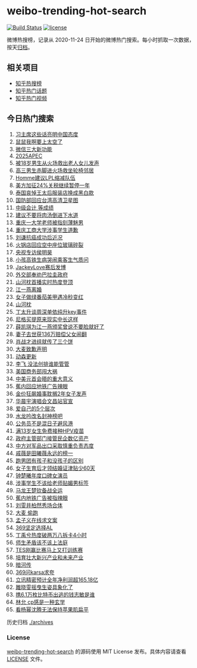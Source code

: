 # weibo-trending-hot-search

[![Build Status](https://github.com/justjavac/weibo-trending-hot-search/workflows/ci/badge.svg?branch=master)](https://github.com/justjavac/weibo-trending-hot-search/actions)
[![license](https://img.shields.io/github/license/justjavac/weibo-trending-hot-search)](https://github.com/justjavac/weibo-trending-hot-search/blob/master/LICENSE)

微博热搜榜，记录从 2020-11-24 日开始的微博热门搜索。每小时抓取一次数据，按天[归档](./archives)。

## 相关项目

- [知乎热搜榜](https://github.com/justjavac/zhihu-trending-top-search)
- [知乎热门话题](https://github.com/justjavac/zhihu-trending-hot-questions)
- [知乎热门视频](https://github.com/justjavac/zhihu-trending-hot-video)

## 今日热门搜索

<!-- BEGIN -->
<!-- 最后更新时间 Fri Oct 31 2025 03:17:17 GMT+0800 (China Standard Time) -->

1. [习主席这些话亮明中国态度](https://s.weibo.com//weibo?q=%23%E4%B9%A0%E4%B8%BB%E5%B8%AD%E8%BF%99%E4%BA%9B%E8%AF%9D%E4%BA%AE%E6%98%8E%E4%B8%AD%E5%9B%BD%E6%80%81%E5%BA%A6%23&Refer=new_time)
1. [鼠鼠我啊要上太空了](https://s.weibo.com//weibo?q=%23%E9%BC%A0%E9%BC%A0%E6%88%91%E5%95%8A%E8%A6%81%E4%B8%8A%E5%A4%AA%E7%A9%BA%E4%BA%86%23&t=31&band_rank=1&Refer=top)
1. [微信三大新功能](https://s.weibo.com//weibo?q=%23%E5%BE%AE%E4%BF%A1%E4%B8%89%E5%A4%A7%E6%96%B0%E5%8A%9F%E8%83%BD%23&t=31&band_rank=2&Refer=top)
1. [2025APEC](https://s.weibo.com//weibo?q=%232025APEC%23&t=31&band_rank=3&Refer=top)
1. [被18岁男生从火场救出老人女儿发声](https://s.weibo.com//weibo?q=%23%E8%A2%AB18%E5%B2%81%E7%94%B7%E7%94%9F%E4%BB%8E%E7%81%AB%E5%9C%BA%E6%95%91%E5%87%BA%E8%80%81%E4%BA%BA%E5%A5%B3%E5%84%BF%E5%8F%91%E5%A3%B0%23&t=31&band_rank=44&Refer=top)
1. [高三男生赤脚进火场救坐轮椅邻居](https://s.weibo.com//weibo?q=%23%E9%AB%98%E4%B8%89%E7%94%B7%E7%94%9F%E8%B5%A4%E8%84%9A%E8%BF%9B%E7%81%AB%E5%9C%BA%E6%95%91%E5%9D%90%E8%BD%AE%E6%A4%85%E9%82%BB%E5%B1%85%23&t=31&band_rank=4&Refer=top)
1. [Homme建议LPL缩减队伍](https://s.weibo.com//weibo?q=Homme%E5%BB%BA%E8%AE%AELPL%E7%BC%A9%E5%87%8F%E9%98%9F%E4%BC%8D&t=31&band_rank=6&Refer=top)
1. [美方加征24%关税继续暂停一年](https://s.weibo.com//weibo?q=%23%E7%BE%8E%E6%96%B9%E5%8A%A0%E5%BE%8124%25%E5%85%B3%E7%A8%8E%E7%BB%A7%E7%BB%AD%E6%9A%82%E5%81%9C%E4%B8%80%E5%B9%B4%23&t=31&band_rank=9&Refer=top)
1. [泰国哀悼王太后服装店换成黑白款](https://s.weibo.com//weibo?q=%23%E6%B3%B0%E5%9B%BD%E5%93%80%E6%82%BC%E7%8E%8B%E5%A4%AA%E5%90%8E%E6%9C%8D%E8%A3%85%E5%BA%97%E6%8D%A2%E6%88%90%E9%BB%91%E7%99%BD%E6%AC%BE%23&t=31&band_rank=5&Refer=top)
1. [国防部回应台湾高清卫星图](https://s.weibo.com//weibo?q=%23%E5%9B%BD%E9%98%B2%E9%83%A8%E5%9B%9E%E5%BA%94%E5%8F%B0%E6%B9%BE%E9%AB%98%E6%B8%85%E5%8D%AB%E6%98%9F%E5%9B%BE%23&t=31&band_rank=10&Refer=top)
1. [中级会计 等成绩](https://s.weibo.com//weibo?q=%E4%B8%AD%E7%BA%A7%E4%BC%9A%E8%AE%A1%20%E7%AD%89%E6%88%90%E7%BB%A9&t=31&band_rank=7&Refer=top)
1. [建议不要将肉汤倒进下水道](https://s.weibo.com//weibo?q=%E5%BB%BA%E8%AE%AE%E4%B8%8D%E8%A6%81%E5%B0%86%E8%82%89%E6%B1%A4%E5%80%92%E8%BF%9B%E4%B8%8B%E6%B0%B4%E9%81%93&t=31&band_rank=11&Refer=top)
1. [重庆一大学老师被指刻薄魅男](https://s.weibo.com//weibo?q=%23%E9%87%8D%E5%BA%86%E4%B8%80%E5%A4%A7%E5%AD%A6%E8%80%81%E5%B8%88%E8%A2%AB%E6%8C%87%E5%88%BB%E8%96%84%E9%AD%85%E7%94%B7%23&t=31&band_rank=19&Refer=top)
1. [重庆工商大学涉事学生道歉](https://s.weibo.com//weibo?q=%23%E9%87%8D%E5%BA%86%E5%B7%A5%E5%95%86%E5%A4%A7%E5%AD%A6%E6%B6%89%E4%BA%8B%E5%AD%A6%E7%94%9F%E9%81%93%E6%AD%89%23&t=31&band_rank=14&Refer=top)
1. [刘谦抗癌成功后近况](https://s.weibo.com//weibo?q=%23%E5%88%98%E8%B0%A6%E6%8A%97%E7%99%8C%E6%88%90%E5%8A%9F%E5%90%8E%E8%BF%91%E5%86%B5%23&t=31&band_rank=13&Refer=top)
1. [火锅店回应空中座位玻璃碎裂](https://s.weibo.com//weibo?q=%23%E7%81%AB%E9%94%85%E5%BA%97%E5%9B%9E%E5%BA%94%E7%A9%BA%E4%B8%AD%E5%BA%A7%E4%BD%8D%E7%8E%BB%E7%92%83%E7%A2%8E%E8%A3%82%23&t=31&band_rank=30&Refer=top)
1. [央视专访侯明昊](https://s.weibo.com//weibo?q=%23%E5%A4%AE%E8%A7%86%E4%B8%93%E8%AE%BF%E4%BE%AF%E6%98%8E%E6%98%8A%23&t=31&band_rank=42&Refer=top)
1. [小孩高铁生病哭闹乘客生气质问](https://s.weibo.com//weibo?q=%E5%B0%8F%E5%AD%A9%E9%AB%98%E9%93%81%E7%94%9F%E7%97%85%E5%93%AD%E9%97%B9%E4%B9%98%E5%AE%A2%E7%94%9F%E6%B0%94%E8%B4%A8%E9%97%AE&t=31&band_rank=18&Refer=top)
1. [JackeyLove赛后发博](https://s.weibo.com//weibo?q=JackeyLove%E8%B5%9B%E5%90%8E%E5%8F%91%E5%8D%9A&t=31&band_rank=50&Refer=top)
1. [外交部奉劝巴拉圭政府](https://s.weibo.com//weibo?q=%23%E5%A4%96%E4%BA%A4%E9%83%A8%E5%A5%89%E5%8A%9D%E5%B7%B4%E6%8B%89%E5%9C%AD%E6%94%BF%E5%BA%9C%23&t=31&band_rank=47&Refer=top)
1. [山河枕首播实时热度登顶](https://s.weibo.com//weibo?q=%23%E5%B1%B1%E6%B2%B3%E6%9E%95%E9%A6%96%E6%92%AD%E5%AE%9E%E6%97%B6%E7%83%AD%E5%BA%A6%E7%99%BB%E9%A1%B6%23&t=31&band_rank=20&Refer=top)
1. [江一燕离婚](https://s.weibo.com//weibo?q=%E6%B1%9F%E4%B8%80%E7%87%95%E7%A6%BB%E5%A9%9A&t=31&band_rank=22&Refer=top)
1. [女子做绿番茄美甲遇冷秒变红](https://s.weibo.com//weibo?q=%23%E5%A5%B3%E5%AD%90%E5%81%9A%E7%BB%BF%E7%95%AA%E8%8C%84%E7%BE%8E%E7%94%B2%E9%81%87%E5%86%B7%E7%A7%92%E5%8F%98%E7%BA%A2%23&t=31&band_rank=23&Refer=top)
1. [山河枕](https://s.weibo.com//weibo?q=%E5%B1%B1%E6%B2%B3%E6%9E%95&t=31&band_rank=28&Refer=top)
1. [丁太升谈周深单依纯升key事件](https://s.weibo.com//weibo?q=%23%E4%B8%81%E5%A4%AA%E5%8D%87%E8%B0%88%E5%91%A8%E6%B7%B1%E5%8D%95%E4%BE%9D%E7%BA%AF%E5%8D%87key%E4%BA%8B%E4%BB%B6%23&t=31&band_rank=25&Refer=top)
1. [尼格买提原来现实中长这样](https://s.weibo.com//weibo?q=%E5%B0%BC%E6%A0%BC%E4%B9%B0%E6%8F%90%E5%8E%9F%E6%9D%A5%E7%8E%B0%E5%AE%9E%E4%B8%AD%E9%95%BF%E8%BF%99%E6%A0%B7&t=31&band_rank=23&Refer=top)
1. [薛凯琪为江一燕颁奖曾说不要脸就好了](https://s.weibo.com//weibo?q=%23%E8%96%9B%E5%87%AF%E7%90%AA%E4%B8%BA%E6%B1%9F%E4%B8%80%E7%87%95%E9%A2%81%E5%A5%96%E6%9B%BE%E8%AF%B4%E4%B8%8D%E8%A6%81%E8%84%B8%E5%B0%B1%E5%A5%BD%E4%BA%86%23&t=31&band_rank=27&Refer=top)
1. [妻子去世获136万赔偿父女闹翻](https://s.weibo.com//weibo?q=%23%E5%A6%BB%E5%AD%90%E5%8E%BB%E4%B8%96%E8%8E%B7136%E4%B8%87%E8%B5%94%E5%81%BF%E7%88%B6%E5%A5%B3%E9%97%B9%E7%BF%BB%23&t=31&band_rank=34&Refer=top)
1. [肖战才进组就传了三个饼](https://s.weibo.com//weibo?q=%23%E8%82%96%E6%88%98%E6%89%8D%E8%BF%9B%E7%BB%84%E5%B0%B1%E4%BC%A0%E4%BA%86%E4%B8%89%E4%B8%AA%E9%A5%BC%23&t=31&band_rank=15&Refer=top)
1. [大麦致歉声明](https://s.weibo.com//weibo?q=%23%E5%A4%A7%E9%BA%A6%E8%87%B4%E6%AD%89%E5%A3%B0%E6%98%8E%23&t=31&band_rank=20&Refer=top)
1. [动森更新](https://s.weibo.com//weibo?q=%E5%8A%A8%E6%A3%AE%E6%9B%B4%E6%96%B0&t=31&band_rank=47&Refer=top)
1. [李飞 没法创排谁能管管](https://s.weibo.com//weibo?q=%E6%9D%8E%E9%A3%9E%20%E6%B2%A1%E6%B3%95%E5%88%9B%E6%8E%92%E8%B0%81%E8%83%BD%E7%AE%A1%E7%AE%A1&t=31&band_rank=24&Refer=top)
1. [美国商务部闯大祸](https://s.weibo.com//weibo?q=%E7%BE%8E%E5%9B%BD%E5%95%86%E5%8A%A1%E9%83%A8%E9%97%AF%E5%A4%A7%E7%A5%B8&t=31&band_rank=41&Refer=top)
1. [中美元首会晤的重大意义](https://s.weibo.com//weibo?q=%23%E4%B8%AD%E7%BE%8E%E5%85%83%E9%A6%96%E4%BC%9A%E6%99%A4%E7%9A%84%E9%87%8D%E5%A4%A7%E6%84%8F%E4%B9%89%23&t=31&band_rank=33&Refer=top)
1. [蕉内回应地铁广告辣眼](https://s.weibo.com//weibo?q=%23%E8%95%89%E5%86%85%E5%9B%9E%E5%BA%94%E5%9C%B0%E9%93%81%E5%B9%BF%E5%91%8A%E8%BE%A3%E7%9C%BC%23&t=31&band_rank=34&Refer=top)
1. [金价狂飙婚事耽搁2年女子发声](https://s.weibo.com//weibo?q=%23%E9%87%91%E4%BB%B7%E7%8B%82%E9%A3%99%E5%A9%9A%E4%BA%8B%E8%80%BD%E6%90%812%E5%B9%B4%E5%A5%B3%E5%AD%90%E5%8F%91%E5%A3%B0%23&t=31&band_rank=31&Refer=top)
1. [华晨宇演唱会文昌站官宣](https://s.weibo.com//weibo?q=%E5%8D%8E%E6%99%A8%E5%AE%87%E6%BC%94%E5%94%B1%E4%BC%9A%E6%96%87%E6%98%8C%E7%AB%99%E5%AE%98%E5%AE%A3&t=31&band_rank=45&Refer=top)
1. [爱自己的5个层次](https://s.weibo.com//weibo?q=%23%E7%88%B1%E8%87%AA%E5%B7%B1%E7%9A%845%E4%B8%AA%E5%B1%82%E6%AC%A1%23&t=31&band_rank=29&Refer=top)
1. [水龙吟改名封神榜吧](https://s.weibo.com//weibo?q=%E6%B0%B4%E9%BE%99%E5%90%9F%E6%94%B9%E5%90%8D%E5%B0%81%E7%A5%9E%E6%A6%9C%E5%90%A7&t=31&band_rank=25&Refer=top)
1. [公务员不是混日子避风港](https://s.weibo.com//weibo?q=%23%E5%85%AC%E5%8A%A1%E5%91%98%E4%B8%8D%E6%98%AF%E6%B7%B7%E6%97%A5%E5%AD%90%E9%81%BF%E9%A3%8E%E6%B8%AF%23&t=31&band_rank=33&Refer=top)
1. [满13岁女生免费接种HPV疫苗](https://s.weibo.com//weibo?q=%23%E6%BB%A113%E5%B2%81%E5%A5%B3%E7%94%9F%E5%85%8D%E8%B4%B9%E6%8E%A5%E7%A7%8DHPV%E7%96%AB%E8%8B%97%23&t=31&band_rank=8&Refer=top)
1. [政府主管部门接管民企数亿资产](https://s.weibo.com//weibo?q=%23%E6%94%BF%E5%BA%9C%E4%B8%BB%E7%AE%A1%E9%83%A8%E9%97%A8%E6%8E%A5%E7%AE%A1%E6%B0%91%E4%BC%81%E6%95%B0%E4%BA%BF%E8%B5%84%E4%BA%A7%23&t=31&band_rank=16&Refer=top)
1. [中方对军品出口采取慎重负责态度](https://s.weibo.com//weibo?q=%23%E4%B8%AD%E6%96%B9%E5%AF%B9%E5%86%9B%E5%93%81%E5%87%BA%E5%8F%A3%E9%87%87%E5%8F%96%E6%85%8E%E9%87%8D%E8%B4%9F%E8%B4%A3%E6%80%81%E5%BA%A6%23&t=31&band_rank=21&Refer=top)
1. [戚薇是田曦薇永远的榜一](https://s.weibo.com//weibo?q=%E6%88%9A%E8%96%87%E6%98%AF%E7%94%B0%E6%9B%A6%E8%96%87%E6%B0%B8%E8%BF%9C%E7%9A%84%E6%A6%9C%E4%B8%80&t=31&band_rank=41&Refer=top)
1. [跑男团有孩子和没孩子的区别](https://s.weibo.com//weibo?q=%E8%B7%91%E7%94%B7%E5%9B%A2%E6%9C%89%E5%AD%A9%E5%AD%90%E5%92%8C%E6%B2%A1%E5%AD%A9%E5%AD%90%E7%9A%84%E5%8C%BA%E5%88%AB&t=31&band_rank=17&Refer=top)
1. [女子生育后才领结婚证津贴少60天](https://s.weibo.com//weibo?q=%23%E5%A5%B3%E5%AD%90%E7%94%9F%E8%82%B2%E5%90%8E%E6%89%8D%E9%A2%86%E7%BB%93%E5%A9%9A%E8%AF%81%E6%B4%A5%E8%B4%B4%E5%B0%9160%E5%A4%A9%23&t=31&band_rank=49&Refer=top)
1. [钟楚曦年度口碑女演员](https://s.weibo.com//weibo?q=%23%E9%92%9F%E6%A5%9A%E6%9B%A6%E5%B9%B4%E5%BA%A6%E5%8F%A3%E7%A2%91%E5%A5%B3%E6%BC%94%E5%91%98%23&t=31&band_rank=12&Refer=top)
1. [涉事学生不该给老师贴媚男标签](https://s.weibo.com//weibo?q=%23%E6%B6%89%E4%BA%8B%E5%AD%A6%E7%94%9F%E4%B8%8D%E8%AF%A5%E7%BB%99%E8%80%81%E5%B8%88%E8%B4%B4%E5%AA%9A%E7%94%B7%E6%A0%87%E7%AD%BE%23&t=31&band_rank=47&Refer=top)
1. [马龙王楚钦备战全运](https://s.weibo.com//weibo?q=%E9%A9%AC%E9%BE%99%E7%8E%8B%E6%A5%9A%E9%92%A6%E5%A4%87%E6%88%98%E5%85%A8%E8%BF%90&t=31&band_rank=32&Refer=top)
1. [蕉内地铁广告被指辣眼](https://s.weibo.com//weibo?q=%23%E8%95%89%E5%86%85%E5%9C%B0%E9%93%81%E5%B9%BF%E5%91%8A%E8%A2%AB%E6%8C%87%E8%BE%A3%E7%9C%BC%23&t=31&band_rank=39&Refer=top)
1. [刘雯井柏然秀场合体](https://s.weibo.com//weibo?q=%E5%88%98%E9%9B%AF%E4%BA%95%E6%9F%8F%E7%84%B6%E7%A7%80%E5%9C%BA%E5%90%88%E4%BD%93&t=31&band_rank=26&Refer=top)
1. [大麦 偷跑](https://s.weibo.com//weibo?q=%E5%A4%A7%E9%BA%A6%20%E5%81%B7%E8%B7%91&t=31&band_rank=19&Refer=top)
1. [孟子义在线求文案](https://s.weibo.com//weibo?q=%23%E5%AD%9F%E5%AD%90%E4%B9%89%E5%9C%A8%E7%BA%BF%E6%B1%82%E6%96%87%E6%A1%88%23&t=31&band_rank=35&Refer=top)
1. [369坚定选择AL](https://s.weibo.com//weibo?q=369%E5%9D%9A%E5%AE%9A%E9%80%89%E6%8B%A9AL&t=31&band_rank=37&Refer=top)
1. [丁禹兮热度破两万八拆卡4小时](https://s.weibo.com//weibo?q=%E4%B8%81%E7%A6%B9%E5%85%AE%E7%83%AD%E5%BA%A6%E7%A0%B4%E4%B8%A4%E4%B8%87%E5%85%AB%E6%8B%86%E5%8D%A14%E5%B0%8F%E6%97%B6&t=31&band_rank=39&Refer=top)
1. [师生矛盾该不该上法庭](https://s.weibo.com//weibo?q=%23%E5%B8%88%E7%94%9F%E7%9F%9B%E7%9B%BE%E8%AF%A5%E4%B8%8D%E8%AF%A5%E4%B8%8A%E6%B3%95%E5%BA%AD%23&t=31&band_rank=46&Refer=top)
1. [TES刚赢比赛马上又打训练赛](https://s.weibo.com//weibo?q=TES%E5%88%9A%E8%B5%A2%E6%AF%94%E8%B5%9B%E9%A9%AC%E4%B8%8A%E5%8F%88%E6%89%93%E8%AE%AD%E7%BB%83%E8%B5%9B&t=31&band_rank=38&Refer=top)
1. [培育壮大新兴产业和未来产业](https://s.weibo.com//weibo?q=%23%E5%9F%B9%E8%82%B2%E5%A3%AE%E5%A4%A7%E6%96%B0%E5%85%B4%E4%BA%A7%E4%B8%9A%E5%92%8C%E6%9C%AA%E6%9D%A5%E4%BA%A7%E4%B8%9A%23&t=31&band_rank=3&Refer=top)
1. [暗河传](https://s.weibo.com//weibo?q=%E6%9A%97%E6%B2%B3%E4%BC%A0&t=31&band_rank=35&Refer=top)
1. [369问karsa求夸](https://s.weibo.com//weibo?q=369%E9%97%AEkarsa%E6%B1%82%E5%A4%B8&t=31&band_rank=49&Refer=top)
1. [立讯精密预计全年净利润超165.18亿](https://s.weibo.com//weibo?q=%23%E7%AB%8B%E8%AE%AF%E7%B2%BE%E5%AF%86%E9%A2%84%E8%AE%A1%E5%85%A8%E5%B9%B4%E5%87%80%E5%88%A9%E6%B6%A6%E8%B6%85165.18%E4%BA%BF%23&t=31&band_rank=48&Refer=top)
1. [雎晓雯摇曳生姿具象化了](https://s.weibo.com//weibo?q=%E9%9B%8E%E6%99%93%E9%9B%AF%E6%91%87%E6%9B%B3%E7%94%9F%E5%A7%BF%E5%85%B7%E8%B1%A1%E5%8C%96%E4%BA%86&t=31&band_rank=36&Refer=top)
1. [携6.1万枚比特币出逃的钱志敏是谁](https://s.weibo.com//weibo?q=%23%E6%90%BA6.1%E4%B8%87%E6%9E%9A%E6%AF%94%E7%89%B9%E5%B8%81%E5%87%BA%E9%80%83%E7%9A%84%E9%92%B1%E5%BF%97%E6%95%8F%E6%98%AF%E8%B0%81%23&t=31&band_rank=40&Refer=top)
1. [林允 cp感是一种玄学](https://s.weibo.com//weibo?q=%E6%9E%97%E5%85%81%20cp%E6%84%9F%E6%98%AF%E4%B8%80%E7%A7%8D%E7%8E%84%E5%AD%A6&t=31&band_rank=43&Refer=top)
1. [看杨幂沈腾无法保持苹果肌扁平](https://s.weibo.com//weibo?q=%E7%9C%8B%E6%9D%A8%E5%B9%82%E6%B2%88%E8%85%BE%E6%97%A0%E6%B3%95%E4%BF%9D%E6%8C%81%E8%8B%B9%E6%9E%9C%E8%82%8C%E6%89%81%E5%B9%B3&t=31&band_rank=44&Refer=top)

<!-- END -->

历史归档 [./archives](./archives)

### License

[weibo-trending-hot-search](https://github.com/justjavac/weibo-trending-hot-search) 的源码使用 MIT License
发布。具体内容请查看 [LICENSE](./LICENSE) 文件。
